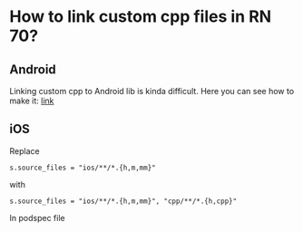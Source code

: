 # How to link custom cpp files in RN 70?

## Android

Linking custom cpp to Android lib is kinda difficult. Here you can see how to make it:
[link](https://github.com/troZee/react-native-cpp-autolinking/commit/5e1b0f2171490a435b540271588b34ca98287801)

## iOS

Replace

```
s.source_files = "ios/**/*.{h,m,mm}"
```

with

```
s.source_files = "ios/**/*.{h,m,mm}", "cpp/**/*.{h,cpp}"

```

In podspec file
